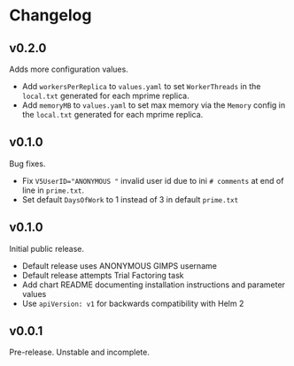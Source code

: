 # Changelog

## v0.2.0

Adds more configuration values.

- Add `workersPerReplica` to `values.yaml` to set `WorkerThreads` in the `local.txt` generated for each mprime replica.
- Add `memoryMB` to `values.yaml` to set max memory via the `Memory` config in the `local.txt` generated for each mprime replica.

## v0.1.0

Bug fixes.

- Fix `V5UserID="ANONYMOUS "` invalid user id due to ini `# comments` at end of line in `prime.txt`.
- Set default `DaysOfWork` to 1 instead of 3 in default `prime.txt`

## v0.1.0

Initial public release.

- Default release uses ANONYMOUS GIMPS username
- Default release attempts Trial Factoring task
- Add chart README documenting installation instructions and parameter values
- Use `apiVersion: v1` for backwards compatibility with Helm 2

## v0.0.1

Pre-release. Unstable and incomplete.
